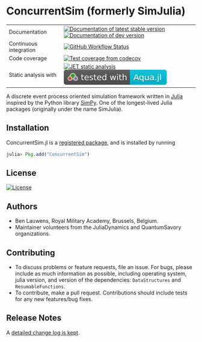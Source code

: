 # ConcurrentSim (formerly SimJulia)

<table>
    <tr>
        <td>Documentation</td>
        <td>
            <a href="https://juliadynamics.github.io/ConcurrentSim.jl/stable"><img src="https://img.shields.io/badge/docs-stable-blue.svg" alt="Documentation of latest stable version"></a>
            <a href="https://juliadynamics.github.io/ConcurrentSim.jl/dev"><img src="https://img.shields.io/badge/docs-dev-blue.svg" alt="Documentation of dev version"></a>
        </td>
    </tr><tr></tr>
    <tr>
        <td>Continuous integration</td>
        <td>
            <a href="https://github.com/JuliaDynamics/ConcurrentSim.jl/actions?query=workflow%3ACI+branch%3Amaster"><img src="https://img.shields.io/github/actions/workflow/status/JuliaDynamics/ConcurrentSim.jl/ci.yml?branch=master" alt="GitHub Workflow Status"></a>
        </td>
    </tr><tr></tr>
    <tr>
        <td>Code coverage</td>
        <td>
            <a href="https://codecov.io/gh/JuliaDynamics/ConcurrentSim.jl"><img src="https://img.shields.io/codecov/c/gh/JuliaDynamics/ConcurrentSim.jl?label=codecov" alt="Test coverage from codecov"></a>
        </td>
    </tr><tr></tr>
    <tr>
        <td>Static analysis with</td>
        <td>
            <a href="https://github.com/aviatesk/JET.jl"><img src="https://img.shields.io/badge/JET.jl-%E2%9C%88%EF%B8%8F-9cf" alt="JET static analysis"></a>
            <a href="https://github.com/JuliaTesting/Aqua.jl"><img src="https://raw.githubusercontent.com/JuliaTesting/Aqua.jl/master/badge.svg" alt="Aqua QA"></a>
        </td>
    </tr>
</table>

A discrete event process oriented simulation framework written in [Julia](http://julialang.org/) inspired by the Python library [SimPy](https://simpy.readthedocs.io/). One of the longest-lived Julia packages (originally under the name SimJulia).

## Installation

ConcurrentSim.jl is a [registered package](http://pkg.julialang.org), and is installed by running

```julia
julia> Pkg.add("ConcurrentSim")
```

## License

[![License](http://img.shields.io/badge/license-MIT-brightgreen.svg?style=flat)](LICENSE.md)

## Authors

* Ben Lauwens, Royal Military Academy, Brussels, Belgium.
* Maintainer volunteers from the JuliaDynamics and QuantumSavory organizations.

## Contributing

* To discuss problems or feature requests, file an issue. For bugs, please include as much information as possible, including operating system, julia version, and version of the dependencies: `DataStructures` and `ResumableFunctions`.
* To contribute, make a pull request. Contributions should include tests for any new features/bug fixes.

## Release Notes

A [detailed change log is kept](https://github.com/JuliaDynamics/ConcurrentSim.jl/blob/master/CHANGELOG.md).